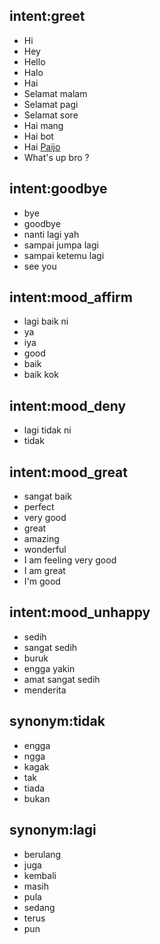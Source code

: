 ## intent:greet
- Hi
- Hey
- Hello
- Halo
- Hai
- Selamat malam
- Selamat pagi
- Selamat sore
- Hai mang
- Hai bot
- Hai [Paijo](person)
- What's up bro ?

## intent:goodbye
- bye
- goodbye
- nanti lagi yah
- sampai jumpa lagi
- sampai ketemu lagi
- see you

## intent:mood_affirm
- lagi baik ni
- ya
- iya
- good
- baik
- baik kok

## intent:mood_deny
- lagi tidak ni
- tidak

## intent:mood_great
- sangat baik
- perfect
- very good
- great
- amazing
- wonderful
- I am feeling very good
- I am great
- I'm good

## intent:mood_unhappy
- sedih
- sangat sedih
- buruk
- engga yakin
- amat sangat sedih
- menderita

## synonym:tidak
- engga
- ngga
- kagak
- tak
- tiada
- bukan

## synonym:lagi
- berulang
- juga
- kembali
- masih
- pula
- sedang
- terus
- pun
